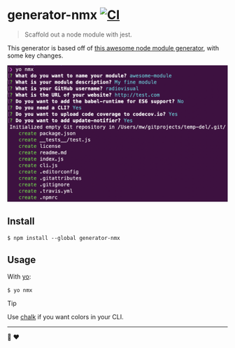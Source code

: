 # generator-nmx [![CI](https://github.com/radiovisual/generator-nmx/actions/workflows/main.yml/badge.svg)](https://github.com/radiovisual/generator-nmx/actions/workflows/main.yml)

> Scaffold out a node module with jest.

This generator is based off of [this awesome node module generator](https://github.com/sindresorhus/generator-nm), with some key changes.

![screenshot](screenshot.png)

## Install

```
$ npm install --global generator-nmx
```

## Usage

With [yo](https://github.com/yeoman/yo):

```
$ yo nmx
```

> [!TIP]
> Use [chalk](https://github.com/sindresorhus/chalk) if you want colors in your CLI.

---

:rainbow: :heart:
